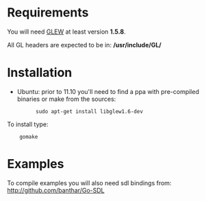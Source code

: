 # Requirements

You will need [GLEW][] at least version **1.5.8**.

All GL headers are expected to be in: **/usr/include/GL/**

# Installation

- Ubuntu: prior to 11.10 you'll need to find a ppa with pre-compiled binaries or make from the sources:

            sudo apt-get install libglew1.6-dev

To install type:

        gomake

# Examples

To compile examples you will also need sdl bindings from: <http://github.com/banthar/Go-SDL>

[GLEW]: http://glew.sourceforge.net/
